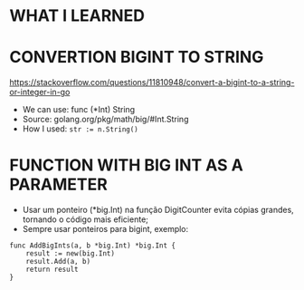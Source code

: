 # WHAT I LEARNED

# CONVERTION BIGINT TO STRING
https://stackoverflow.com/questions/11810948/convert-a-bigint-to-a-string-or-integer-in-go

- We can use: func (*Int) String 
- Source: golang.org/pkg/math/big/#Int.String
- How I used: `str := n.String()`

# FUNCTION WITH BIG INT AS A PARAMETER
- Usar um ponteiro (*big.Int) na função DigitCounter evita cópias grandes, tornando o código mais eficiente;
- Sempre usar ponteiros para bigint, exemplo:
```
func AddBigInts(a, b *big.Int) *big.Int {
	result := new(big.Int)
	result.Add(a, b)
	return result
}
```

